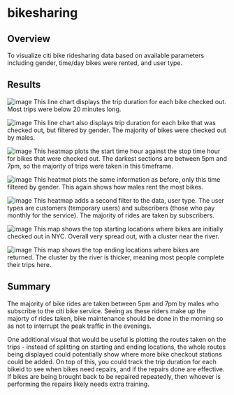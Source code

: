 # bikesharing

## Overview

To visualize citi bike ridesharing data based on available parameters including gender, time/day bikes were rented, and user type.

## Results

![image](https://user-images.githubusercontent.com/92554586/153780299-3f4f5ae9-8ca1-445d-a64c-b3ea701f6918.png)
This line chart displays the trip duration for each bike checked out. Most trips were below 20 minutes long. 

![image](https://user-images.githubusercontent.com/92554586/153780387-01171b23-4920-40aa-b5b7-b2ef5c6cf572.png)
This line chart also displays trip duration for each bike that was checked out, but filtered by gender. The majority of bikes were checked out by males.

![image](https://user-images.githubusercontent.com/92554586/153780460-a1686453-8368-4b99-b44d-fefafb5b9f99.png)
This heatmap plots the start time hour against the stop time hour for bikes that were checked out. The darkest sections are between 5pm and 7pm, so the majority of trips were taken in this timeframe.

![image](https://user-images.githubusercontent.com/92554586/153780648-c5f2a424-1918-4ea4-b282-8b76090c4a09.png)
This heatmat plots the same information as before, only this time filtered by gender. This again shows how males rent the most bikes.

![image](https://user-images.githubusercontent.com/92554586/153780683-8b06fb59-36e0-4ad3-b3ba-5b0442d9434d.png)
This heatmap adds a second filter to the data, user type. The user types are customers (temporary users) and subscribers (those who pay monthly for the service). The majority of rides are taken by subscribers.

![image](https://user-images.githubusercontent.com/92554586/153780798-23bd81cf-3661-47ae-b13c-fc8b7db06f2f.png)
This map shows the top starting locations where bikes are initially checked out in NYC. Overall very spread out, with a cluster near the river.

![image](https://user-images.githubusercontent.com/92554586/153780847-6d4eeece-80c1-448e-93a4-8be152c07c19.png)
This map shows the top ending locations where bikes are returned. The cluster by the river is thicker, meaning most people complete their trips here.

## Summary

The majority of bike rides are taken between 5pm and 7pm by males who subscribe to the citi bike service. Seeing as these riders make up the majorty of rides taken, bike maintenance should be done in the morning so as not to interrupt the peak traffic in the evenings. 

One additional visual that would be useful is plotting the routes taken on the trips - instead of splitting on starting and ending locations, the whole routes being displayed could potentially show where more bike checkout stations could be added. On top of this, you could track the trip duration for each bikeid to see when bikes need repairs, and if the repairs done are effective. If bikes are being brought back to be repaired repeatedly, then whoever is performing the repairs likely needs extra training.
